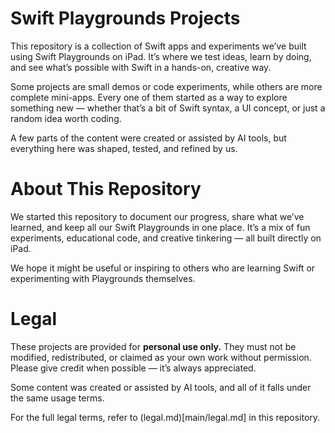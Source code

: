 # Swift Playgrounds Projects
This repository is a collection of Swift apps and experiments we’ve built using Swift Playgrounds on iPad.
It’s where we test ideas, learn by doing, and see what’s possible with Swift in a hands-on, creative way.

Some projects are small demos or code experiments, while others are more complete mini-apps. Every one of them started as a way to explore something new — whether that’s a bit of Swift syntax, a UI concept, or just a random idea worth coding.

A few parts of the content were created or assisted by AI tools, but everything here was shaped, tested, and refined by us.

# About This Repository
We started this repository to document our progress, share what we’ve learned, and keep all our Swift Playgrounds in one place.
It’s a mix of fun experiments, educational code, and creative tinkering — all built directly on iPad.

We hope it might be useful or inspiring to others who are learning Swift or experimenting with Playgrounds themselves.

# Legal
These projects are provided for **personal use only.**
They must not be modified, redistributed, or claimed as your own work without permission.
Please give credit when possible — it’s always appreciated.

Some content was created or assisted by AI tools, and all of it falls under the same usage terms.

For the full legal terms, refer to (legal.md)[main/legal.md] in this repository.
